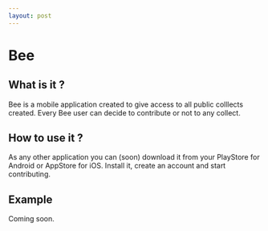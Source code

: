 ```yaml
---
layout: post
---
```


Bee
===

What is it ?
------------

Bee is a mobile application created to give access to all public colllects created. Every Bee user can decide to contribute or not to any collect.

How to use it ?
---------------

As any other application you can (soon) download it from your PlayStore for Android or AppStore for iOS. Install it, create an account and start contributing.

Example
-------

Coming soon.